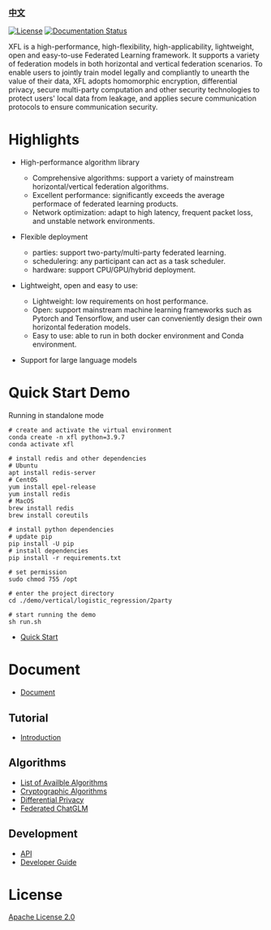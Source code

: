 ### [中文](./README_zh.md)

[![License](https://img.shields.io/github/license/paritybit-ai/XFL)](https://opensource.org/licenses/Apache-2.0)
[![Documentation Status](https://readthedocs.org/projects/xfl/badge/?version=latest)](https://xfl.readthedocs.io/en/latest/?badge=latest)


XFL is a high-performance, high-flexibility, high-applicability, lightweight, open and easy-to-use Federated Learning framework.
It supports a variety of federation models in both horizontal and vertical federation scenarios. 
To enable users to jointly train model legally and compliantly to unearth the value of their data, XFL adopts homomorphic encryption,
differential privacy, secure multi-party computation and other security technologies to protect users' local data from leakage,
and applies secure communication protocols to ensure communication security.

# Highlights

- High-performance algorithm library
  
  - Comprehensive algorithms: support a variety of mainstream horizontal/vertical federation algorithms.
  - Excellent performance: significantly exceeds the average performace of federated learning products. 
  - Network optimization: adapt to high latency, frequent packet loss, and unstable network environments.

- Flexible deployment
  
  - parties: support two-party/multi-party federated learning.
  - schedulering: any participant can act as a task scheduler.
  - hardware: support CPU/GPU/hybrid deployment.

- Lightweight, open and easy to use:
  
  - Lightweight: low requirements on host performance.
  - Open: support mainstream machine learning frameworks such as Pytorch and Tensorflow, and user can conveniently design their own horizontal federation models.
  - Easy to use: able to run in both docker environment and Conda environment.
 
- Support for large language models

# Quick Start Demo

Running in standalone mode

```shell
# create and activate the virtual environment
conda create -n xfl python=3.9.7
conda activate xfl

# install redis and other dependencies
# Ubuntu
apt install redis-server
# CentOS
yum install epel-release
yum install redis
# MacOS
brew install redis
brew install coreutils

# install python dependencies
# update pip
pip install -U pip
# install dependencies
pip install -r requirements.txt

# set permission
sudo chmod 755 /opt

# enter the project directory
cd ./demo/vertical/logistic_regression/2party

# start running the demo
sh run.sh
```

- [Quick Start](./docs/en/source/tutorial/usage.md)

# Document

- [Document](https://xfl.readthedocs.io/en/latest)

## Tutorial

- [Introduction](./docs/en/source/tutorial/introduction.md)

## Algorithms

- [List of Availble Algorithms](./docs/en/source/algorithms/algorithms_list.rst)
- [Cryptographic Algorithms](./docs/en/source/algorithms/cryptographic_algorithm.rst)
- [Differential Privacy](./docs/en/source/algorithms/differential_privacy.rst)
- [Federated ChatGLM](./demo/horizontal/chatglm/HorizontalChatGLM.md)

## Development

- [API](./docs/en/source/development/api.rst)
- [Developer Guide](./docs/en/source/development/algos_dev.rst)

# License

[Apache License 2.0](./LICENSE)
